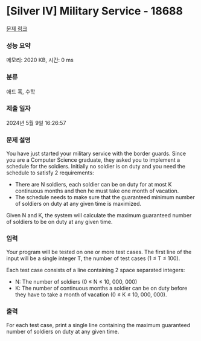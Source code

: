 # [Silver IV] Military Service - 18688 

[문제 링크](https://www.acmicpc.net/problem/18688) 

### 성능 요약

메모리: 2020 KB, 시간: 0 ms

### 분류

애드 혹, 수학

### 제출 일자

2024년 5월 9일 16:26:57

### 문제 설명

<p>You have just started your military service with the border guards. Since you are a Computer Science graduate, they asked you to implement a schedule for the soldiers. Initially no soldier is on duty and you need the schedule to satisfy 2 requirements:</p>

<ul>
	<li>There are N soldiers, each soldier can be on duty for at most K continuous months and then he must take one month of vacation.</li>
	<li>The schedule needs to make sure that the guaranteed minimum number of soldiers on duty at any given time is maximized.</li>
</ul>

<p>Given N and K, the system will calculate the maximum guaranteed number of soldiers to be on duty at any given time.</p>

### 입력 

 <p>Your program will be tested on one or more test cases. The first line of the input will be a single integer T, the number of test cases (1 ≤ T ≤ 100).</p>

<p>Each test case consists of a line containing 2 space separated integers:</p>

<ul>
	<li>N: The number of soldiers (0 ≤ N ≤ 10, 000, 000)</li>
	<li>K: The number of continuous months a soldier can be on duty before they have to take a month of vacation (0 ≤ K ≤ 10, 000, 000).</li>
</ul>

### 출력 

 <p>For each test case, print a single line containing the maximum guaranteed number of soldiers on duty at any given time.</p>

